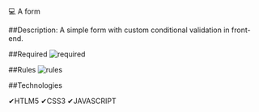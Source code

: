 💻 A form

##Description:
A simple form with custom conditional validation in front-end.

##Required
![required](https://user-images.githubusercontent.com/46681477/135530815-b682cbff-493d-4bf6-84ee-b040ffa6d2b1.png)

##Rules
![rules](https://user-images.githubusercontent.com/46681477/135530841-c78fd9f1-3e18-40c8-b665-617abeff81f3.png)

##Technologies

✔HTLM5 ✔CSS3 ✔JAVASCRIPT
